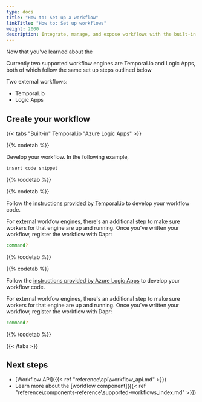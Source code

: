 ```yaml
---
type: docs
title: "How to: Set up a workflow"
linkTitle: "How to: Set up workflows"
weight: 2000
description: Integrate, manage, and expose workflows with the built-in workflow runtime component and SDKs
---
```


Now that you've learned about the 

Currently two supported workflow engines are Temporal.io and Logic Apps, both of which follow the same set up steps outlined below

Two external workflows:
- Temporal.io
- Logic Apps


## Create your workflow

{{< tabs "Built-in" Temporal.io "Azure Logic Apps" >}}

<!-- built in -->

{{% codetab %}}

Develop your workflow. In the following example,

```go
insert code snippet
```

{{% /codetab %}}

<!-- temporal.io -->

{{% codetab %}}

Follow the [instructions provided by Temporal.io](https://docs.temporal.io/application-development/foundations#develop-workflows) to develop your workflow code. 

For external workfow engines, there's an additional step to make sure workers for that engine are up and running. Once you've written your workflow, register the workflow with Dapr:

```bash
command?
```

{{% /codetab %}}

<!-- logic apps -->

{{% codetab %}}

Follow the [instructions provided by Azure Logic Apps](https://docs.temporal.io/application-development/foundations#develop-workflows) to develop your workflow code. 

For external workfow engines, there's an additional step to make sure workers for that engine are up and running. Once you've written your workflow, register the workflow with Dapr:

```bash
command?
```

{{% /codetab %}}

{{< /tabs >}}


## Next steps

- [Workflow API]({{< ref "reference\api\workflow_api.md" >}})
- Learn more about the [workflow component]({{< ref "reference\components-reference\supported-workflows\_index.md" >}})

